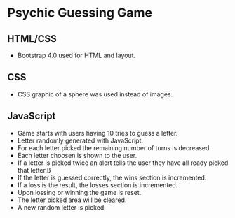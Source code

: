 # Psychic Guessing Game

## HTML/CSS

* Bootstrap 4.0 used for HTML and layout.

## CSS

* CSS graphic of a sphere was used instead of images.

## JavaScript

* Game starts with users having 10 tries to guess a letter.
* Letter randomly generated with JavaScript.
* For each letter picked the remaining number of turns is decreased.
* Each letter choosen is shown to the user.
* If a letter is picked twice an alert tells the user they have all ready picked that letter.ß
* If the letter is guessed correctly, the wins section is incremented.
* If a loss is the result, the losses section is incremented.
* Upon lossing or winning the game is reset.
* The letter picked area will be cleared.
* A new random letter is picked.